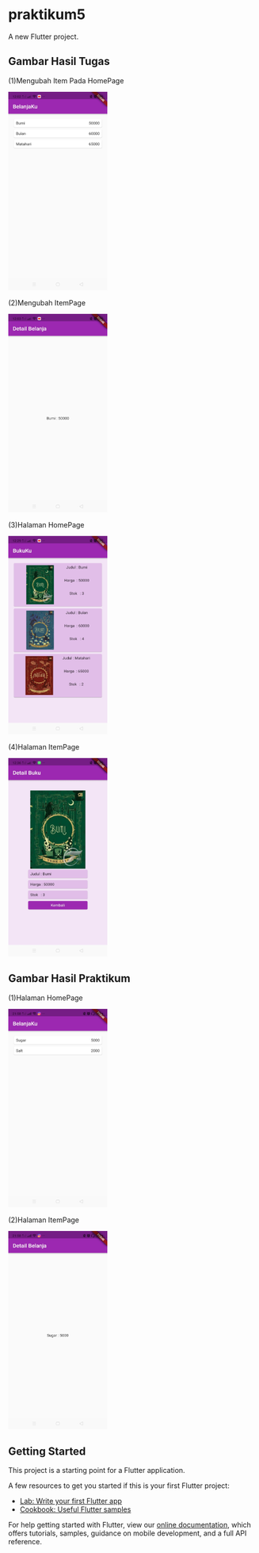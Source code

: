 # praktikum5

A new Flutter project.
<p><h2>Gambar Hasil Tugas</h2></p>
<p>(1)Mengubah Item Pada HomePage </p>
<img src="/image/mengubah item.jpg" width="200px" height="400px"></img>
<p>(2)Mengubah ItemPage </p>
<img src="/image/mengubah itemPage.jpg" width="200px" height="400px"></img>
<p>(3)Halaman HomePage</p>
<img src="/image/homePage.jpg" width="200px" height="400px"></img>
<p>(4)Halaman ItemPage </p>
<img src="/image/itemPage.jpg" width="200px" height="400px"></img>
<p></p>
<p><h2>Gambar Hasil Praktikum</h2></p>
<p>(1)Halaman HomePage</p>
<img src="/image/praktikum1.jpg" width="200px" height="400px"></img>
<p>(2)Halaman ItemPage</p>
<img src="/image/praktikum2.jpg" width="200px" height="400px"></img>

## Getting Started

This project is a starting point for a Flutter application.

A few resources to get you started if this is your first Flutter project:

- [Lab: Write your first Flutter app](https://flutter.dev/docs/get-started/codelab)
- [Cookbook: Useful Flutter samples](https://flutter.dev/docs/cookbook)

For help getting started with Flutter, view our
[online documentation](https://flutter.dev/docs), which offers tutorials,
samples, guidance on mobile development, and a full API reference.
